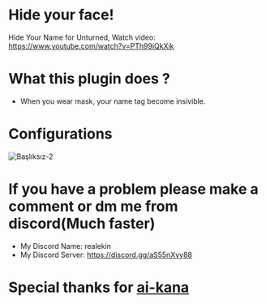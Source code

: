 # Hide your face!
Hide Your Name for Unturned,
Watch video:
https://www.youtube.com/watch?v=PTh99iQkXik


# What this plugin does ?
- When you wear mask, your name tag become insivible.

# Configurations

![Başlıksız-2](https://github.com/user-attachments/assets/a228fe7a-8b0f-4eea-8dbe-f6108a5a470e)

# If you have a problem please make a comment or dm me from discord(Much faster)
- My Discord Name: realekin
- My Discord Server: https://discord.gg/aS55nXvy88

# Special thanks for [ai-kana](https://github.com/ai-kana)
